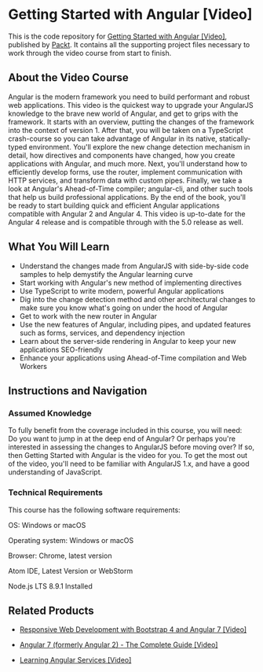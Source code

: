 # Getting Started with Angular [Video]
This is the code repository for [Getting Started with Angular [Video]](https://www.packtpub.com/application-development/getting-started-angular-video?utm_source=github&utm_medium=repository&utm_campaign=9781788628563), published by [Packt](https://www.packtpub.com/?utm_source=github). It contains all the supporting project files necessary to work through the video course from start to finish.
## About the Video Course
Angular is the modern framework you need to build performant and robust web applications. This video is the quickest way to upgrade your AngularJS knowledge to the brave new world of Angular, and get to grips with the framework. It starts with an overview, putting the changes of the framework into the context of version 1. After that, you will be taken on a TypeScript crash-course so you can take advantage of Angular in its native, statically-typed environment. You'll explore the new change detection mechanism in detail, how directives and components have changed, how you create applications with Angular, and much more. Next, you'll understand how to efficiently develop forms, use the router, implement communication with HTTP services, and transform data with custom pipes. Finally, we take a look at Angular's Ahead-of-Time compiler; angular-cli, and other such tools that help us build professional applications. By the end of the book, you'll be ready to start building quick and efficient Angular applications compatible with Angular 2 and Angular 4. This video is up-to-date for the Angular 4 release and is compatible through with the 5.0 release as well.


<H2>What You Will Learn</H2>
<DIV class=book-info-will-learn-text>
<UL>
<LI>Understand the changes made from AngularJS with side-by-side code samples to help demystify the Angular learning curve 
<LI>Start working with Angular's new method of implementing directives 
<LI>Use TypeScript to write modern, powerful Angular applications 
<LI>Dig into the change detection method and other architectural changes to make sure you know what's going on under the hood of Angular 
<LI>Get to work with the new router in Angular 
<LI>Use the new features of Angular, including pipes, and updated features such as forms, services, and dependency injection 
<LI>Learn about the server-side rendering in Angular to keep your new applications SEO-friendly 
<LI>Enhance your applications using Ahead-of-Time compilation and Web Workers </LI></UL></DIV>

## Instructions and Navigation
### Assumed Knowledge
To fully benefit from the coverage included in this course, you will need:<br/>
Do you want to jump in at the deep end of Angular? Or perhaps you're interested in assessing the changes to AngularJS before moving over? If so, then Getting Started with Angular is the video for you. To get the most out of the video, you'll need to be familiar with AngularJS 1.x, and have a good understanding of JavaScript.	
### Technical Requirements
This course has the following software requirements:<br/>

OS: Windows or macOS

Operating system: Windows or macOS

Browser: Chrome, latest version

Atom IDE, Latest Version or WebStorm

Node.js LTS 8.9.1 Installed


## Related Products
* [Responsive Web Development with Bootstrap 4 and Angular 7 [Video]](https://www.packtpub.com/web-development/responsive-web-development-bootstrap-4-and-angular-7-video?utm_source=github&utm_medium=repository&utm_campaign=9781789615272)

* [Angular 7 (formerly Angular 2) - The Complete Guide [Video]](https://www.packtpub.com/application-development/angular-7-formerly-angular-2-complete-guide-video?utm_source=github&utm_medium=repository&utm_campaign=9781788998437)

* [Learning Angular Services [Video]](https://www.packtpub.com/web-development/learning-angular-services-video?utm_source=github&utm_medium=repository&utm_campaign=9781789136647)

